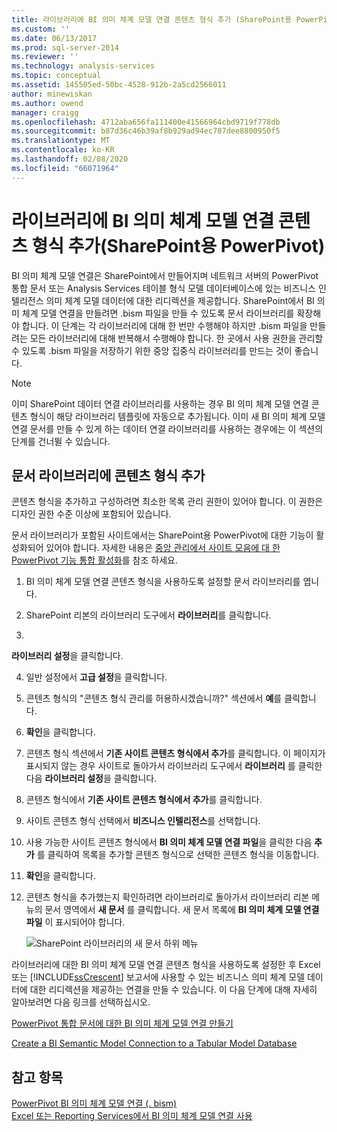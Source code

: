 ```yaml
---
title: 라이브러리에 BI 의미 체계 모델 연결 콘텐츠 형식 추가 (SharePoint용 PowerPivot) | Microsoft Docs
ms.custom: ''
ms.date: 06/13/2017
ms.prod: sql-server-2014
ms.reviewer: ''
ms.technology: analysis-services
ms.topic: conceptual
ms.assetid: 145505ed-50bc-4528-912b-2a5cd2566011
author: minewiskan
ms.author: owend
manager: craigg
ms.openlocfilehash: 4712aba656fa111400e41566964cbd9719f778db
ms.sourcegitcommit: b87d36c46b39af8b929ad94ec707dee8800950f5
ms.translationtype: MT
ms.contentlocale: ko-KR
ms.lasthandoff: 02/08/2020
ms.locfileid: "66071964"
---
```

# <a name="add-a-bi-semantic-model-connection-content-type-to-a-library-powerpivot-for-sharepoint"></a>라이브러리에 BI 의미 체계 모델 연결 콘텐츠 형식 추가(SharePoint용 PowerPivot)
  BI 의미 체계 모델 연결은 SharePoint에서 만들어지며 네트워크 서버의 PowerPivot 통합 문서 또는 Analysis Services 테이블 형식 모델 데이터베이스에 있는 비즈니스 인텔리전스 의미 체계 모델 데이터에 대한 리디렉션을 제공합니다. SharePoint에서 BI 의미 체계 모델 연결을 만들려면 .bism 파일을 만들 수 있도록 문서 라이브러리를 확장해야 합니다. 이 단계는 각 라이브러리에 대해 한 번만 수행해야 하지만 .bism 파일을 만들려는 모든 라이브러리에 대해 반복해서 수행해야 합니다. 한 곳에서 사용 권한을 관리할 수 있도록 .bism 파일을 저장하기 위한 중앙 집중식 라이브러리를 만드는 것이 좋습니다.  
  
> [!NOTE]  
>  이미 SharePoint 데이터 연결 라이브러리를 사용하는 경우 BI 의미 체계 모델 연결 콘텐츠 형식이 해당 라이브러리 템플릿에 자동으로 추가됩니다. 이미 새 BI 의미 체계 모델 연결 문서를 만들 수 있게 하는 데이터 연결 라이브러리를 사용하는 경우에는 이 섹션의 단계를 건너뛸 수 있습니다.  
  
##  <a name="bkmk_addtype"></a>문서 라이브러리에 콘텐츠 형식 추가  
 콘텐츠 형식을 추가하고 구성하려면 최소한 목록 관리 권한이 있어야 합니다. 이 권한은 디자인 권한 수준 이상에 포함되어 있습니다.  
  
 문서 라이브러리가 포함된 사이트에서는 SharePoint용 PowerPivot에 대한 기능이 활성화되어 있어야 합니다. 자세한 내용은 [중앙 관리에서 사이트 모음에 대 한 PowerPivot 기능 통합 활성화](activate-power-pivot-integration-for-site-collections-in-ca.md)를 참조 하세요.  
  
1.  BI 의미 체계 모델 연결 콘텐츠 형식을 사용하도록 설정할 문서 라이브러리를 엽니다.  
  
2.  SharePoint 리본의 라이브러리 도구에서 **라이브러리**를 클릭합니다.  
  
3.  
  **라이브러리 설정**을 클릭합니다.  
  
4.  일반 설정에서 **고급 설정**을 클릭합니다.  
  
5.  콘텐츠 형식의 "콘텐츠 형식 관리를 허용하시겠습니까?" 섹션에서 **예**를 클릭합니다.  
  
6.  **확인**을 클릭합니다.  
  
7.  콘텐츠 형식 섹션에서 **기존 사이트 콘텐츠 형식에서 추가**를 클릭합니다. 이 페이지가 표시되지 않는 경우 사이트로 돌아가서 라이브러리 도구에서 **라이브러리** 를 클릭한 다음 **라이브러리 설정**을 클릭합니다.  
  
8.  콘텐츠 형식에서 **기존 사이트 콘텐츠 형식에서 추가**를 클릭합니다.  
  
9. 사이트 콘텐츠 형식 선택에서 **비즈니스 인텔리전스**를 선택합니다.  
  
10. 사용 가능한 사이트 콘텐츠 형식에서 **BI 의미 체계 모델 연결 파일**을 클릭한 다음 **추가** 를 클릭하여 목록을 추가할 콘텐츠 형식으로 선택한 콘텐츠 형식을 이동합니다.  
  
11. **확인**을 클릭합니다.  
  
12. 콘텐츠 형식을 추가했는지 확인하려면 라이브러리로 돌아가서 라이브러리 리본 메뉴의 문서 영역에서 **새 문서** 를 클릭합니다. 새 문서 목록에 **BI 의미 체계 모델 연결 파일** 이 표시되어야 합니다.  
  
     ![SharePoint 라이브러리의 새 문서 하위 메뉴](../media/ssas-bismconnection-new.gif "SharePoint 라이브러리의 새 문서 하위 메뉴")  
  
 라이브러리에 대한 BI 의미 체계 모델 연결 콘텐츠 형식을 사용하도록 설정한 후 Excel 또는 [!INCLUDE[ssCrescent](../../includes/sscrescent-md.md)] 보고서에 사용할 수 있는 비즈니스 의미 체계 모델 데이터에 대한 리디렉션을 제공하는 연결을 만들 수 있습니다. 이 다음 단계에 대해 자세히 알아보려면 다음 링크를 선택하십시오.  
  
 [PowerPivot 통합 문서에 대한 BI 의미 체계 모델 연결 만들기](create-a-bi-semantic-model-connection-to-a-power-pivot-workbook.md)  
  
 [Create a BI Semantic Model Connection to a Tabular Model Database](create-a-bi-semantic-model-connection-to-a-tabular-model-database.md)  
  
## <a name="see-also"></a>참고 항목  
 [PowerPivot BI 의미 체계 모델 연결 &#40;. bism&#41;](power-pivot-bi-semantic-model-connection-bism.md)   
 [Excel 또는 Reporting Services에서 BI 의미 체계 모델 연결 사용](use-a-bi-semantic-model-connection-in-excel-or-reporting-services.md)  
  
  
